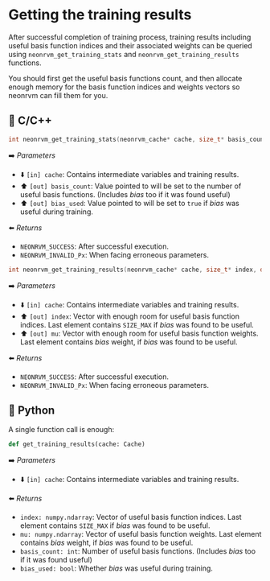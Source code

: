 # Getting the training results

After successful completion of training process, training results including
useful basis function indices and their associated weights can be queried using
`neonrvm_get_training_stats` and `neonrvm_get_training_results` functions.

You should first get the useful basis functions count, and then allocate enough
memory for the basis function indices and weights vectors so neonrvm can fill
them for you.

## 🚀 C/C++

```C
int neonrvm_get_training_stats(neonrvm_cache* cache, size_t* basis_count, bool* bias_used)
```

➡️ *Parameters*

- ⬇️ `[in] cache`: Contains intermediate variables and training results.
- ⬆️ `[out] basis_count`: Value pointed to will be set to the number of useful
    basis functions. (Includes *bias* too if it was found useful)
- ⬆️ `[out] bias_used`: Value pointed to will be set to `true` if *bias* was
    useful during training.

⬅️ *Returns*

- `NEONRVM_SUCCESS`: After successful execution.
- `NEONRVM_INVALID_Px`: When facing erroneous parameters.

```C
int neonrvm_get_training_results(neonrvm_cache* cache, size_t* index, double* mu)
```

➡️ *Parameters*

- ⬇️ `[in] cache`: Contains intermediate variables and training results.
- ⬆️ `[out] index`: Vector with enough room for useful basis function indices.
    Last element contains `SIZE_MAX` if *bias* was found to be useful.
- ⬆️ `[out] mu`: Vector with enough room for useful basis function weights. Last
    element contains *bias* weight, if *bias* was found to be useful.

⬅️ *Returns*

- `NEONRVM_SUCCESS`: After successful execution.
- `NEONRVM_INVALID_Px`: When facing erroneous parameters.

## 🐍 Python

A single function call is enough:

```Python
def get_training_results(cache: Cache)
```

➡️ *Parameters*

- ⬇️ `[in] cache`: Contains intermediate variables and training results.

⬅️ *Returns*

- `index: numpy.ndarray`: Vector of useful basis function indices. Last element
  contains `SIZE_MAX` if *bias* was found to be useful.
- `mu: numpy.ndarray`: Vector of useful basis function weights. Last element
  contains *bias* weight, if *bias* was found to be useful.
- `basis_count: int`: Number of useful basis functions. (Includes *bias* too if
  it was found useful)
- `bias_used: bool`: Whether *bias* was useful during training.
